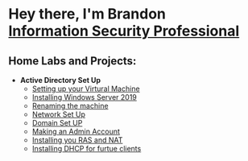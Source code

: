 <h1>Hey there, I'm Brandon <br/><a href="https://www.linkedin.com/in/blbrownridge/">Information Security Professional</a>

<h2>Home Labs and Projects:</h2>

- <b>Active Directory Set Up </b>
  - [Setting up your Virtural Machine](https://github.com/BLBrownridge/Virtual-Machine-Setup-.git)
  - [Installing Windows Server 2019]()
  - [Renaming the machine]()
  - [Network Set Up]()
  - [Domain Set UP]()
  - [Making an Admin Account]()
  - [Installing you RAS and NAT]()
  - [Installing DHCP for furtue clients]()
